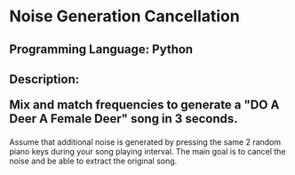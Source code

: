# Noise Generation Cancellation
## Programming Language: Python
## Description: <p>Mix and match frequencies to generate a "DO A Deer A Female Deer" song in 3 seconds.
Assume that additional noise is generated by pressing the same 2 random piano keys during your song playing interval.
The main goal is to cancel the noise and be able to extract the original song. </p>

